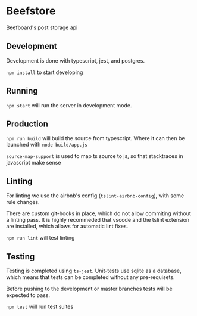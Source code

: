 # Beefstore
Beefboard's post storage api

## Development
Development is done with typescript, jest, and postgres.

`npm install` to start developing

## Running
`npm start` will run the server in development mode.

## Production
`npm run build` will build the source from typescript. Where it can then be
launched with `node build/app.js`

`source-map-support` is used to map ts source to js, so that stacktraces in
javascript make sense

## Linting
For linting we use the airbnb's config (`tslint-airbnb-config`), with some rule changes.

There are custom git-hooks in place, which do not allow commiting without a linting pass.
It is highly recommeded that vscode and the tslint extension are installed, which allows
for automatic lint fixes.

`npm run lint` will test linting

## Testing
Testing is completed using `ts-jest`. Unit-tests use sqlite as a database, which
means that tests can be completed without any pre-requisets.

Before pushing to the development or master branches tests will be expected to pass.

`npm test` will run test suites
